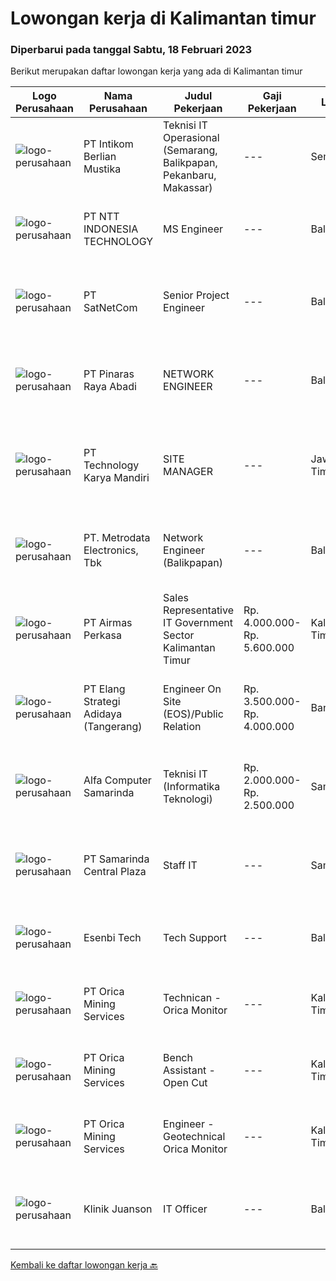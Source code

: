 
  # Lowongan kerja di Kalimantan timur

  ### Diperbarui pada tanggal Sabtu, 18 Februari 2023

  Berikut merupakan daftar lowongan kerja yang ada di Kalimantan timur

  |Logo Perusahaan | Nama Perusahaan | Judul Pekerjaan | Gaji Pekerjaan | Lokasi | Deskripsi | Tanggal diunggah | Pranala |
  | -------------- | --------------- | --------------- | --------- | --------- | -------------- | ------- | ----------- |
  |![logo-perusahaan](https://image-service-cdn.seek.com.au/ea5f264702bab5af336fb703e911912eeb350135/ee4dce1061f3f616224767ad58cb2fc751b8d2dc)|PT Intikom Berlian Mustika|Teknisi IT Operasional (Semarang, Balikpapan, Pekanbaru, Makassar)|---|Semarang|Deskripsi Pekerjaan: Memperbaiki perangkat IT seperti, Laptop, PC, Printer atau perangkat IT lainnya. Melakukan pemeliharan dan troubleshooting...|Rabu, 15 Februari 2023|https://www.jobstreet.co.id/id/job/teknisi-it-operasional-semarang-balikpapan-pekanbaru-makassar-4226857?token=0~f3d67f89-1a29-4398-945a-300f1546a4c3&sectionRank=1&jobId=jobstreet-id-job-4226857|
|![logo-perusahaan](https://image-service-cdn.seek.com.au/f525f049cf8ce97a388001196b7113e11512c773/ee4dce1061f3f616224767ad58cb2fc751b8d2dc)|PT NTT INDONESIA TECHNOLOGY|MS Engineer|---|Balikpapan|Requirement(s): Willing to be placed in Balikpapan. Having experience in managing server hardware. Having experience in managing storage system i.e...|Jumat, 17 Februari 2023|https://www.jobstreet.co.id/id/job/ms-engineer-4230229?token=0~f3d67f89-1a29-4398-945a-300f1546a4c3&sectionRank=2&jobId=jobstreet-id-job-4230229|
|![logo-perusahaan](https://image-service-cdn.seek.com.au/6108f58b8d52b8e5523830ee4b11d6074377e515/ee4dce1061f3f616224767ad58cb2fc751b8d2dc)|PT SatNetCom|Senior Project Engineer|---|Balikpapan|General Description: Under the guidance of senior project management, this position is responsible for the implementation of various types of IT and...|Kamis, 16 Februari 2023|https://www.jobstreet.co.id/id/job/senior-project-engineer-4206273?token=0~f3d67f89-1a29-4398-945a-300f1546a4c3&sectionRank=3&jobId=jobstreet-id-job-4206273|
|![logo-perusahaan](https://image-service-cdn.seek.com.au/3e7e682ddab17698535d57dbda78ce5b8709aa55/ee4dce1061f3f616224767ad58cb2fc751b8d2dc)|PT Pinaras Raya Abadi|NETWORK ENGINEER|---|Balikpapan|NETWORK ENGINEERPersyaratan/Kualifiaksi Network Engineer :·     Pendidikan Minimal D3 Informatika·     Pengalaman Minimal 5 Tahun·     Mengerti...|Rabu, 15 Februari 2023|https://www.jobstreet.co.id/id/job/network-engineer-4226581?token=0~f3d67f89-1a29-4398-945a-300f1546a4c3&sectionRank=4&jobId=jobstreet-id-job-4226581|
|![logo-perusahaan](https://image-service-cdn.seek.com.au/298db24b0edf055238688676514e023ea85e2237/ee4dce1061f3f616224767ad58cb2fc751b8d2dc)|PT Technology Karya Mandiri|SITE MANAGER|---|Jawa Timur|SITE MANAGERPROJECT TELEKOMUNIKASI Persyaratan Khusus:  Pendidikan minimal SMU / SMK sederajat. Diutamakan memiliki pengalaman dalam pekerjaan proyek...|Selasa, 14 Februari 2023|https://www.jobstreet.co.id/id/job/site-manager-4225258?token=0~f3d67f89-1a29-4398-945a-300f1546a4c3&sectionRank=5&jobId=jobstreet-id-job-4225258|
|![logo-perusahaan](https://image-service-cdn.seek.com.au/0d75518309b56a3cff39daa569b0ba02cc7a22f2/ee4dce1061f3f616224767ad58cb2fc751b8d2dc)|PT. Metrodata Electronics, Tbk|Network Engineer (Balikpapan)|---|Balikpapan|KUALIFIKASI PERSONIL Network Engineer Pendidikan min S1 Pengalaman min 5 tahun Memiliki sertifikasi Network LAN Infrastructure (Associate's Level or...|Kamis, 09 Februari 2023|https://www.jobstreet.co.id/id/job/network-engineer-balikpapan-4196904?token=0~f3d67f89-1a29-4398-945a-300f1546a4c3&sectionRank=6&jobId=jobstreet-id-job-4196904|
|![logo-perusahaan](https://image-service-cdn.seek.com.au/e058612ba3ea3c8a5db01b881de07c38d7462a24/ee4dce1061f3f616224767ad58cb2fc751b8d2dc)|PT Airmas Perkasa|Sales Representative IT Government Sector Kalimantan Timur|Rp. 4.000.000-Rp. 5.600.000|Kalimantan Timur|Tugas dan Tanggung Jawab: Mempelajari dan menguasai dengan baik produk yang di tawarkan Secara aktif mencari prospek customer baru dan...|Jumat, 10 Februari 2023|https://www.jobstreet.co.id/id/job/sales-representative-it-government-sector-kalimantan-timur-4198441?token=0~f3d67f89-1a29-4398-945a-300f1546a4c3&sectionRank=7&jobId=jobstreet-id-job-4198441|
|![logo-perusahaan](https://image-service-cdn.seek.com.au/fdff135c9535554846950bef81008a79431b7eb7/ee4dce1061f3f616224767ad58cb2fc751b8d2dc)|PT Elang Strategi Adidaya (Tangerang)|Engineer On Site (EOS)/Public Relation|Rp. 3.500.000-Rp. 4.000.000|Bandung|Deskripsi :- Proactive dan Komunikatif- Melakukan aktivitas implementasi dan pengelolaan proyek untuk memberikan hasil yang optimal bagi customer dan...|Jumat, 03 Februari 2023|https://www.jobstreet.co.id/id/job/engineer-on-site-eos-public-relation-4209450?token=0~f3d67f89-1a29-4398-945a-300f1546a4c3&sectionRank=8&jobId=jobstreet-id-job-4209450|
|![logo-perusahaan](https://i.ibb.co/sqvTCh9/112815900-stock-vector-no-image-available-icon-flat-vector.webp)|Alfa Computer Samarinda|Teknisi IT (Informatika Teknologi)|Rp. 2.000.000-Rp. 2.500.000|Samarinda|Kualifikasi : Usia maksimal 35 tahun Tidak sedang kuliah Diutamakan yang mengerti jaringan LAN Dapat bekerjasama dengan team Domisili Samarinda,...|Kamis, 26 Januari 2023|https://www.jobstreet.co.id/id/job/teknisi-it-informatika-teknologi-4198697?token=0~f3d67f89-1a29-4398-945a-300f1546a4c3&sectionRank=9&jobId=jobstreet-id-job-4198697|
|![logo-perusahaan](https://image-service-cdn.seek.com.au/a40da110392175d1b155b5cfa27e33160ba57849/ee4dce1061f3f616224767ad58cb2fc751b8d2dc)|PT Samarinda Central Plaza|Staff IT|---|Samarinda|- Mengolah database/server perusahaan dan menjaga keamanan system.- Membuat program yang dibutuhkan perusahaaan dalam business analyst, marketing...|Jumat, 17 Februari 2023|https://www.jobstreet.co.id/id/job/staff-it-1034669858?token=0~f3d67f89-1a29-4398-945a-300f1546a4c3&sectionRank=10&jobId=jobstreet-id-job-1034669858|
|![logo-perusahaan](https://image-service-cdn.seek.com.au/8ee169c3b3956484221aad33bd5d12262c7a6a44/ee4dce1061f3f616224767ad58cb2fc751b8d2dc)|Esenbi Tech|Tech Support|---|Balikpapan|- Memantau kinerja server, memberikan pertolongan pertama saat server mengalami down, dan lain-lain. -|Kamis, 16 Februari 2023|https://www.jobstreet.co.id/id/job/tech-support-1034530848?token=0~f3d67f89-1a29-4398-945a-300f1546a4c3&sectionRank=11&jobId=jobstreet-id-job-1034530848|
|![logo-perusahaan](https://image-service-cdn.seek.com.au/7c4bc86ae48f2d299b3cdb928bd3f88d93eb838c/ee4dce1061f3f616224767ad58cb2fc751b8d2dc)|PT Orica Mining Services|Technican - Orica Monitor|---|Kalimantan Timur|About OricaAt Orica, it’s the power of our people that leads change and shapes our futures.  Every day, all around the world, our people help mobilise...|Jumat, 17 Februari 2023|https://www.jobstreet.co.id/id/job/technican-orica-monitor-1034797404?token=0~f3d67f89-1a29-4398-945a-300f1546a4c3&sectionRank=12&jobId=jobstreet-id-job-1034797404|
|![logo-perusahaan](https://image-service-cdn.seek.com.au/aba35005a12f86859a3cee33a87aaf38c3821b9e/ee4dce1061f3f616224767ad58cb2fc751b8d2dc)|PT Orica Mining Services|Bench Assistant - Open Cut|---|Kalimantan Timur|About OricaAt Orica, it’s the power of our people that leads change and shapes our futures.  Every day, all around the world, our people help mobilise...|Jumat, 17 Februari 2023|https://www.jobstreet.co.id/id/job/bench-assistant-open-cut-1034670131?token=0~f3d67f89-1a29-4398-945a-300f1546a4c3&sectionRank=13&jobId=jobstreet-id-job-1034670131|
|![logo-perusahaan](https://image-service-cdn.seek.com.au/7c4bc86ae48f2d299b3cdb928bd3f88d93eb838c/ee4dce1061f3f616224767ad58cb2fc751b8d2dc)|PT Orica Mining Services|Engineer - Geotechnical Orica Monitor|---|Kalimantan Timur|About OricaAt Orica, it’s the power of our people that leads change and shapes our futures.  Every day, all around the world, our people help mobilise...|Rabu, 08 Februari 2023|https://www.jobstreet.co.id/id/job/engineer-geotechnical-orica-monitor-1034670173?token=0~f3d67f89-1a29-4398-945a-300f1546a4c3&sectionRank=14&jobId=jobstreet-id-job-1034670173|
|![logo-perusahaan](https://i.ibb.co/sqvTCh9/112815900-stock-vector-no-image-available-icon-flat-vector.webp)|Klinik Juanson|IT Officer|---|Balikpapan|- Mengolah database/server perusahaan dan menjaga keamanan system. - Membuat program yang dibutuhkan perusahaaan dalam business analyst, marketing...|Selasa, 31 Januari 2023|https://www.jobstreet.co.id/id/job/it-officer-1034563565?token=0~f3d67f89-1a29-4398-945a-300f1546a4c3&sectionRank=15&jobId=jobstreet-id-job-1034563565|


  [Kembali ke daftar lowongan kerja 🔙](../README.md#daftar-lowongan-kerja)
  